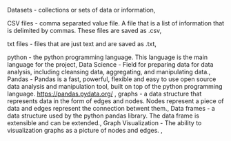 Datasets - collections or sets of data or information, 

CSV files - comma separated value file. A file that is a list of information that is delimited by commas. These files are saved as .csv,

txt files - files that are just text and are saved as .txt,

python - the python programming language. This language is the main language for the project,
Data Science - Field for preparing data for data analysis, including cleansing data, aggregating, and manipulating data.,
Pandas - Pandas is a fast, powerful, flexible and easy to use open source data analysis and manipulation tool, built on top of the python programming language. https://pandas.pydata.org/ ,
graphs - a data structure that represents data in the form of edges and nodes. Nodes represent a piece of data and edges represent the connection betwent them.,
Data frames - a data structure used by the python pandas library. The data frame is extensible and can be extended.,
Graph Visualization - The ability to visualization graphs as a picture of nodes and edges. ,



